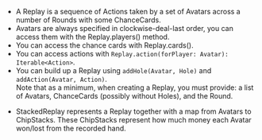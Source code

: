   * A Replay is a sequence of Actions taken by a set of Avatars across a number of Rounds with some ChanceCards.
  * Avatars are always specified in clockwise-deal-last order, you can access them with the Replay.players() method.
  * You can access the chance cards with Replay.cards().
  * You can access actions with `Replay.action(forPlayer: Avatar): Iterable<Action>`.
  * You can build up a Replay using `addHole(Avatar, Hole)` and `addAction(Avatar, Action)`.<br>Note that as a minimum, when creating a Replay, you must provide: a list of Avatars, ChanceCards (possibly without Holes), and the Round.<br>
<ul><li>StackedReplay represents a Replay together with a map from Avatars to ChipStacks.  These ChipStacks represent how much money each Avatar won/lost from the recorded hand.